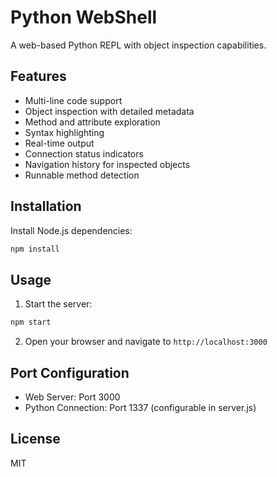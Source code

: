 # Python WebShell

A web-based Python REPL with object inspection capabilities.

## Features

- Multi-line code support
- Object inspection with detailed metadata
- Method and attribute exploration
- Syntax highlighting
- Real-time output
- Connection status indicators
- Navigation history for inspected objects
- Runnable method detection

## Installation

Install Node.js dependencies:
```bash
npm install
```

## Usage

1. Start the server:
```bash
npm start
```

2. Open your browser and navigate to `http://localhost:3000`

## Port Configuration

- Web Server: Port 3000
- Python Connection: Port 1337 (configurable in server.js)

## License

MIT

